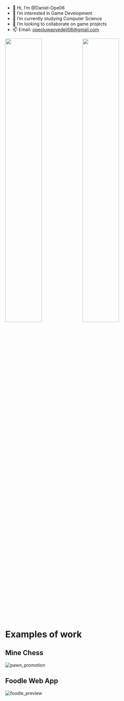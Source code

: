 - 👋 Hi, I’m @Daniel-Ope06
- 👀 I’m interested in Game Development
- 🌱 I’m currently studying Computer Science
- 💞️ I’m looking to collaborate on game projects
- 📫 Email: opeoluwaoyedeji06@gmail.com

<img align="left" width="48%" src="https://github-readme-stats.vercel.app/api?username=daniel-ope06&show_icons=true&theme=apprentice"/>

<img align="left" width="48%" src="https://github-readme-stats.vercel.app/api/top-langs/?username=daniel-ope06&layout=compact&theme=apprentice"/>

# Examples of work
## Mine Chess
![pawn_promotion](https://user-images.githubusercontent.com/97707320/158883047-6127cc57-48ee-4a6d-8360-37f83992732d.gif)

## Foodle Web App
![foodle_preview](https://user-images.githubusercontent.com/97707320/158897426-04a9b819-8518-4100-85e6-25e973aa84c0.gif)

<!---
Daniel-Ope06/Daniel-Ope06 is a ✨ special ✨ repository because its `README.md` (this file) appears on your GitHub profile.
You can click the Preview link to take a look at your changes.
--->
